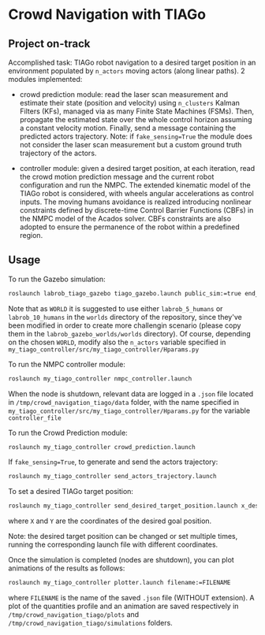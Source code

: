 # Crowd Navigation with TIAGo
## Project on-track
Accomplished task: TIAGo robot navigation to a desired target position in an environment populated by `n_actors` moving actors (along linear paths).
2 modules implemented:
-   crowd prediction module:
    read the laser scan measurement and estimate their state (position and velocity) using `n_clusters` Kalman Filters (KFs), managed via as many Finite State Machines (FSMs). Then, propagate the estimated state over the whole control horizon assuming a constant velocity motion. Finally, send a message containing the predicted actors trajectory.
    Note: if `fake_sensing=True` the module does not consider the laser scan measurement but a custom ground truth trajectory of the actors. 

-   controller module:
    given a desired target position, at each iteration, read the crowd motion prediction message and the current robot configuration and run the NMPC. The extended kinematic model of the TIAGo robot is considered, with wheels angular accelerations as control inputs. The moving humans avoidance is realized introducing nonlinear constraints defined by discrete-time Control Barrier Functions (CBFs) in the NMPC model of the Acados solver. CBFs constraints are also adopted to ensure the permanence of the robot within a predefined region.

## Usage
To run the Gazebo simulation:
```bash
roslaunch labrob_tiago_gazebo tiago_gazebo.launch public_sim:=true end_effector:=pal-gripper world:=WORLD
```
Note that as `WORLD` it is suggested to use either `labrob_5_humans` or `labrob_10_humans` in the `worlds` directory of the repository, since they've been modified in order to create more challengin scenario (please copy them in the `labrob_gazebo_worlds/worlds` directory). Of course, depending on the chosen `WORLD`, modify also the  `n_actors` variable specified in `my_tiago_controller/src/my_tiago_controller/Hparams.py`

To run the NMPC controller module:
```bash
roslaunch my_tiago_controller nmpc_controller.launch
```
When the node is shutdown, relevant data are logged in a `.json` file located in `/tmp/crowd_navigation_tiago/data` folder, with the name specified in `my_tiago_controller/src/my_tiago_controller/Hparams.py` for the variable `controller_file`

To run the Crowd Prediction module:
```bash
roslaunch my_tiago_controller crowd_prediction.launch
```

If `fake_sensing=True`, to generate and send the actors trajectory:
```bash
roslaunch my_tiago_controller send_actors_trajectory.launch
```

To set a desired TIAGo target position:
```bash
roslaunch my_tiago_controller send_desired_target_position.launch x_des:=X y_des:=Y
```
where `X` and `Y` are the coordinates of the desired goal position.

Note: the desired target position can be changed or set multiple times, running the corresponding launch file with different coordinates.

Once the simulation is completed (nodes are shutdown), you can plot animations of the results as follows:
```bash
roslaunch my_tiago_controller plotter.launch filename:=FILENAME
```
where `FILENAME` is the name of the saved `.json` file (WITHOUT extension). A plot of the quantities profile and an animation are saved respectively in `/tmp/crowd_navigation_tiago/plots` and `/tmp/crowd_navigation_tiago/simulations` folders.